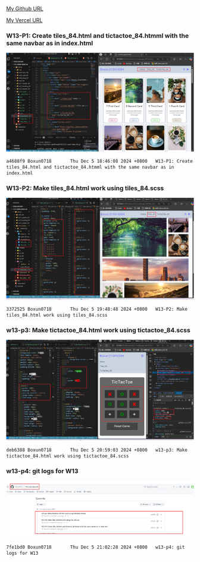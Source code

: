 [My Github URL](https://github.com/Boxun0718/1131-sweb-demo-84)

[My Vercel URL](https://1131-sweb-demo-84.vercel.app/)

### W13-P1: Create tiles_84.html and tictactoe_84.htmml with the same navbar as in index.html

![](w13-p1.png)

```
a4688f9 Boxun0718       Thu Dec 5 18:46:08 2024 +0800   W13-P1: Create tiles_84.html and tictactoe_84.htmml with the same navbar as in index.html
```

### W13-P2: Make tiles_84.html work using tiles_84.scss

![](w13-p2.png)

```
3372525 Boxun0718       Thu Dec 5 19:48:48 2024 +0800   W13-P2: Make tiles_84.html work using tiles_84.scss
```

### w13-p3: Make tictactoe_84.html work using tictactoe_84.scss

![](w13-p3.png)

```
deb6388 Boxun0718       Thu Dec 5 20:59:03 2024 +0800   w13-p3: Make tictactoe_84.html work using tictactoe_84.scss
```

### w13-p4: git logs for W13

![](w13-logs.png)

```
7fe1bd0 Boxun0718       Thu Dec 5 21:02:28 2024 +0800   w13-p4: git logs for W13
```
